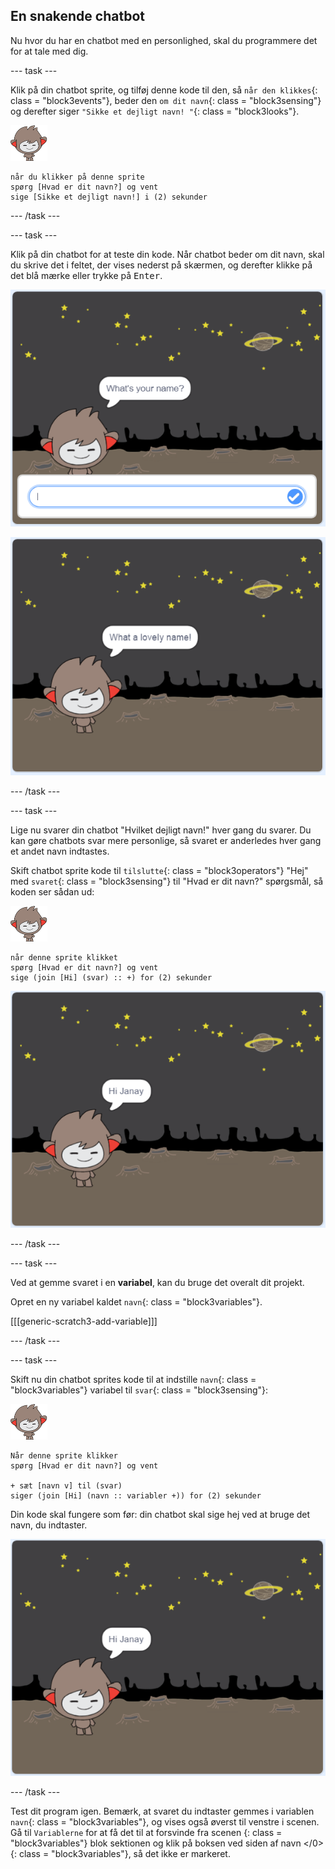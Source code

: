 ## En snakende chatbot

Nu hvor du har en chatbot med en personlighed, skal du programmere det for at tale med dig.

\--- task \---

Klik på din chatbot sprite, og tilføj denne kode til den, så `når den klikkes`{: class = "block3events"}, beder den `om dit navn`{: class = "block3sensing"} og derefter siger `"Sikke et dejligt navn! "`{: class = "block3looks"}.

![nano sprite](images/nano-sprite.png)

```blocks3
når du klikker på denne sprite
spørg [Hvad er dit navn?] og vent
sige [Sikke et dejligt navn!] i (2) sekunder
```

\--- /task \---

\--- task \---

Klik på din chatbot for at teste din kode. Når chatbot beder om dit navn, skal du skrive det i feltet, der vises nederst på skærmen, og derefter klikke på det blå mærke eller trykke på <kbd>Enter</kbd>.

![Testning af et ChatBot-svar](images/chatbot-ask-test1.png)

![Testning af et ChatBot-svar](images/chatbot-ask-test2.png)

\--- /task \---

\--- task \---

Lige nu svarer din chatbot "Hvilket dejligt navn!" hver gang du svarer. Du kan gøre chatbots svar mere personlige, så svaret er anderledes hver gang et andet navn indtastes.

Skift chatbot sprite kode til `tilslutte`{: class = "block3operators"} "Hej" med `svaret`{: class = "block3sensing"} til "Hvad er dit navn?" spørgsmål, så koden ser sådan ud:

![nano sprite](images/nano-sprite.png)

```blocks3
når denne sprite klikket
spørg [Hvad er dit navn?] og vent
sige (join [Hi] (svar) :: +) for (2) sekunder
```

![Afprøvning af et personligt svar](images/chatbot-answer-test.png)

\--- /task \---

\--- task \---

Ved at gemme svaret i en **variabel**, kan du bruge det overalt dit projekt.

Opret en ny variabel kaldet `navn`{: class = "block3variables"}.

[[[generic-scratch3-add-variable]]]

\--- /task \---

\--- task \---

Skift nu din chatbot sprites kode til at indstille `navn`{: class = "block3variables"} variabel til `svar`{: class = "block3sensing"}:

![nano sprite](images/nano-sprite.png)

```blocks3
Når denne sprite klikker
spørg [Hvad er dit navn?] og vent

+ sæt [navn v] til (svar)
siger (join [Hi] (navn :: variabler +)) for (2) sekunder
```

Din kode skal fungere som før: din chatbot skal sige hej ved at bruge det navn, du indtaster.

![Afprøvning af et personligt svar](images/chatbot-answer-test.png)

\--- /task \---

Test dit program igen. Bemærk, at svaret du indtaster gemmes i variablen `navn`{: class = "block3variables"}, og vises også øverst til venstre i scenen. Gå til `Variablerne` for at få det til at forsvinde fra scenen </code> {: class = "block3variables"} blok sektionen og klik på boksen ved siden af  navn </0> {: class = "block3variables"}, så det ikke er markeret.</p>